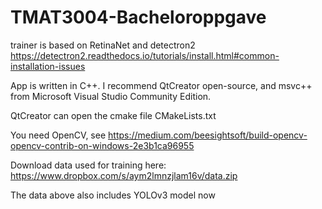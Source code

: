# TMAT3004-Bacheloroppgave

trainer is based on RetinaNet and detectron2 https://detectron2.readthedocs.io/tutorials/install.html#common-installation-issues

App is written in C++. I recommend QtCreator open-source, and msvc++ from Microsoft Visual Studio Community Edition.

QtCreator can open the cmake file CMakeLists.txt

You need OpenCV, see https://medium.com/beesightsoft/build-opencv-opencv-contrib-on-windows-2e3b1ca96955 

Download data used for training here: https://www.dropbox.com/s/aym2lmnzjlam16v/data.zip

The data above also includes YOLOv3 model now
